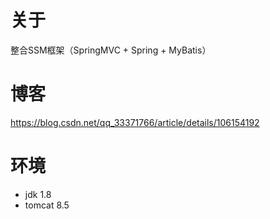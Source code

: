 # 关于
整合SSM框架（SpringMVC + Spring + MyBatis）

# 博客
https://blog.csdn.net/qq_33371766/article/details/106154192

# 环境
- jdk 1.8
- tomcat 8.5
